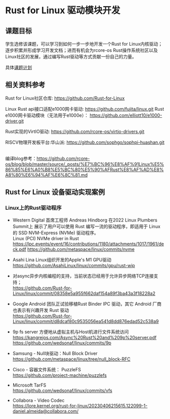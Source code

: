 # Rust for Linux 驱动模块开发

## 课题目标
学生选修该课题，可以学习到如何一步一步地开发一个Rust for Linux内核驱动；逐步积累并形成学习开发文档；进而有机会为rcore-os Rust操作系统社区以及Linux社区的发展，通过编写Rust驱动等方式贡献一份自己的力量。

具体[课题计划](plan.md)

## 相关资料参考
Rust for Linux社区仓库: https://github.com/Rust-for-Linux

Linux Rust api接口适配e1000网卡驱动: https://github.com/fujita/linux.git
Rust e1000网卡驱动模块（无法用于e1000e）： https://github.com/elliott10/e1000-driver.git

Rust实现的VirtIO驱动: https://github.com/rcore-os/virtio-drivers.git

RISCV物理开发板平台:华山派: https://github.com/sophgo/sophpi-huashan.git

<br>编译blog参考：https://github.com/rcore-os/blog/blob/master/source/_posts/%E7%BC%96%E8%AF%91Linux%E5%86%85%E6%A0%B8%E5%BC%80%E5%90%AFRust%E8%AF%AD%E8%A8%80%E6%94%AF%E6%8C%81.md

## Rust for Linux 设备驱动实现案例

### Linux上的Rust驱动程序

* Western Digital 首席工程师 Andreas Hindborg 在2022 Linux Plumbers Summit上
展示了用户可以使用 Rust 编写一流的驱动程序，即适用于 Linux 的 SSD NVM-Express (NVMe) 驱动程序。 <br>
Linux (PCI) NVMe driver in Rust <br>
https://lpc.events/event/16/contributions/1180/attachments/1017/1961/deck.pdf
https://github.com/metaspace/linux/commits/nvme

* Asahi Lina Linux组织开发的Apple's M1 GPU驱动 <br>
https://github.com/AsahiLinux/linux/commits/gpu/rust-wip

* 对async异步内核编程的支持，当前状态已经用于允许异步网络TCP连接支持； <br>
https://github.com/Rust-for-Linux/linux/commit/08358e5a955f662daf154a89f3ba43a3f18228a2

* Google Android 团队正试验移植Rust Binder IPC 驱动，其它 Android 厂商也表示有兴趣开发 Rust 驱动 <br>
https://github.com/Rust-for-Linux/linux/commit/d8dcaf80c9535056ea541d8dd876edad52c538a9

* 9p fs server 方便地从虚拟主机与Host机进行文件系统访问 <br>
https://kangrejos.com/Async%20Rust%20and%209p%20server.pdf
https://github.com/wedsonaf/linux/commits/9p

* Samsung - Null块驱动：Null Block Driver <br>
https://github.com/metaspace/linux/tree/null_block-RFC

* Cisco - 容器文件系统： PuzzleFS <br>
https://github.com/project-machine/puzzlefs

* Microsoft TarFS <br>
https://github.com/wedsonaf/linux/commits/vfs

* Collabora - Video Codec <br>
https://lore.kernel.org/rust-for-linux/20230406215615.122099-1-daniel.almeida@collabora.com/

